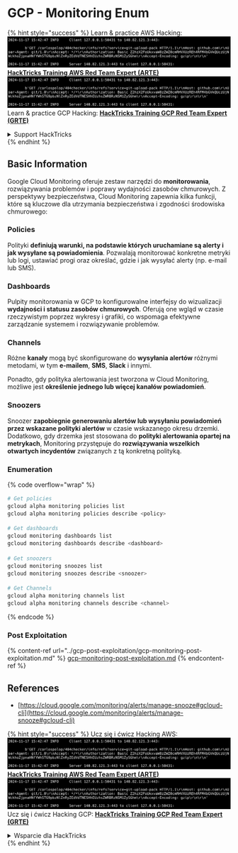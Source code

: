 # GCP - Monitoring Enum

{% hint style="success" %}
Learn & practice AWS Hacking:<img src="../../../.gitbook/assets/image (1).png" alt="" data-size="line">[**HackTricks Training AWS Red Team Expert (ARTE)**](https://training.hacktricks.xyz/courses/arte)<img src="../../../.gitbook/assets/image (1).png" alt="" data-size="line">\
Learn & practice GCP Hacking: <img src="../../../.gitbook/assets/image (2).png" alt="" data-size="line">[**HackTricks Training GCP Red Team Expert (GRTE)**<img src="../../../.gitbook/assets/image (2).png" alt="" data-size="line">](https://training.hacktricks.xyz/courses/grte)

<details>

<summary>Support HackTricks</summary>

* Check the [**subscription plans**](https://github.com/sponsors/carlospolop)!
* **Join the** 💬 [**Discord group**](https://discord.gg/hRep4RUj7f) or the [**telegram group**](https://t.me/peass) or **follow** us on **Twitter** 🐦 [**@hacktricks\_live**](https://twitter.com/hacktricks\_live)**.**
* **Share hacking tricks by submitting PRs to the** [**HackTricks**](https://github.com/carlospolop/hacktricks) and [**HackTricks Cloud**](https://github.com/carlospolop/hacktricks-cloud) github repos.

</details>
{% endhint %}

## Basic Information

Google Cloud Monitoring oferuje zestaw narzędzi do **monitorowania**, rozwiązywania problemów i poprawy wydajności zasobów chmurowych. Z perspektywy bezpieczeństwa, Cloud Monitoring zapewnia kilka funkcji, które są kluczowe dla utrzymania bezpieczeństwa i zgodności środowiska chmurowego:

### Policies

Polityki **definiują warunki, na podstawie których uruchamiane są alerty i jak wysyłane są powiadomienia**. Pozwalają monitorować konkretne metryki lub logi, ustawiać progi oraz określać, gdzie i jak wysyłać alerty (np. e-mail lub SMS).

### Dashboards

Pulpity monitorowania w GCP to konfigurowalne interfejsy do wizualizacji **wydajności i statusu zasobów chmurowych**. Oferują one wgląd w czasie rzeczywistym poprzez wykresy i grafiki, co wspomaga efektywne zarządzanie systemem i rozwiązywanie problemów.

### Channels

Różne **kanały** mogą być skonfigurowane do **wysyłania alertów** różnymi metodami, w tym **e-mailem**, **SMS**, **Slack** i innymi.

Ponadto, gdy polityka alertowania jest tworzona w Cloud Monitoring, możliwe jest **określenie jednego lub więcej kanałów powiadomień**.

### Snoozers

Snoozer **zapobiegnie generowaniu alertów lub wysyłaniu powiadomień przez wskazane polityki alertów** w czasie wskazanego okresu drzemki. Dodatkowo, gdy drzemka jest stosowana do **polityki alertowania opartej na metrykach**, Monitoring przystępuje do **rozwiązywania wszelkich otwartych incydentów** związanych z tą konkretną polityką.

### Enumeration

{% code overflow="wrap" %}
```bash
# Get policies
gcloud alpha monitoring policies list
gcloud alpha monitoring policies describe <policy>

# Get dashboards
gcloud monitoring dashboards list
gcloud monitoring dashboards describe <dashboard>

# Get snoozers
gcloud monitoring snoozes list
gcloud monitoring snoozes describe <snoozer>

# Get Channels
gcloud alpha monitoring channels list
gcloud alpha monitoring channels describe <channel>
```
{% endcode %}

### Post Exploitation

{% content-ref url="../gcp-post-exploitation/gcp-monitoring-post-exploitation.md" %}
[gcp-monitoring-post-exploitation.md](../gcp-post-exploitation/gcp-monitoring-post-exploitation.md)
{% endcontent-ref %}

## References

* [https://cloud.google.com/monitoring/alerts/manage-snooze#gcloud-cli](https://cloud.google.com/monitoring/alerts/manage-snooze#gcloud-cli)

{% hint style="success" %}
Ucz się i ćwicz Hacking AWS:<img src="../../../.gitbook/assets/image (1).png" alt="" data-size="line">[**HackTricks Training AWS Red Team Expert (ARTE)**](https://training.hacktricks.xyz/courses/arte)<img src="../../../.gitbook/assets/image (1).png" alt="" data-size="line">\
Ucz się i ćwicz Hacking GCP: <img src="../../../.gitbook/assets/image (2).png" alt="" data-size="line">[**HackTricks Training GCP Red Team Expert (GRTE)**<img src="../../../.gitbook/assets/image (2).png" alt="" data-size="line">](https://training.hacktricks.xyz/courses/grte)

<details>

<summary>Wsparcie dla HackTricks</summary>

* Sprawdź [**plany subskrypcyjne**](https://github.com/sponsors/carlospolop)!
* **Dołącz do** 💬 [**grupy Discord**](https://discord.gg/hRep4RUj7f) lub [**grupy telegramowej**](https://t.me/peass) lub **śledź** nas na **Twitterze** 🐦 [**@hacktricks\_live**](https://twitter.com/hacktricks\_live)**.**
* **Dziel się trikami hackingowymi, przesyłając PR-y do** [**HackTricks**](https://github.com/carlospolop/hacktricks) i [**HackTricks Cloud**](https://github.com/carlospolop/hacktricks-cloud) repozytoriów na githubie.

</details>
{% endhint %}
